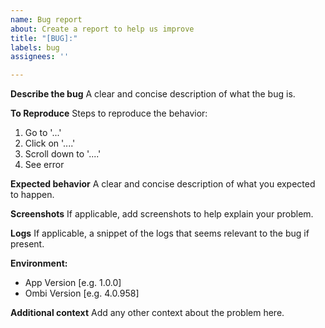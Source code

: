 ```yaml
---
name: Bug report
about: Create a report to help us improve
title: "[BUG]:"
labels: bug
assignees: ''

---
```


**Describe the bug**
A clear and concise description of what the bug is.

**To Reproduce**
Steps to reproduce the behavior:
1. Go to '...'
2. Click on '....'
3. Scroll down to '....'
4. See error

**Expected behavior**
A clear and concise description of what you expected to happen.

**Screenshots**
If applicable, add screenshots to help explain your problem.

**Logs**
If applicable, a snippet of the logs that seems relevant to the bug if present.

**Environment:**
- App Version [e.g. 1.0.0]
- Ombi Version [e.g. 4.0.958]

**Additional context**
Add any other context about the problem here.
